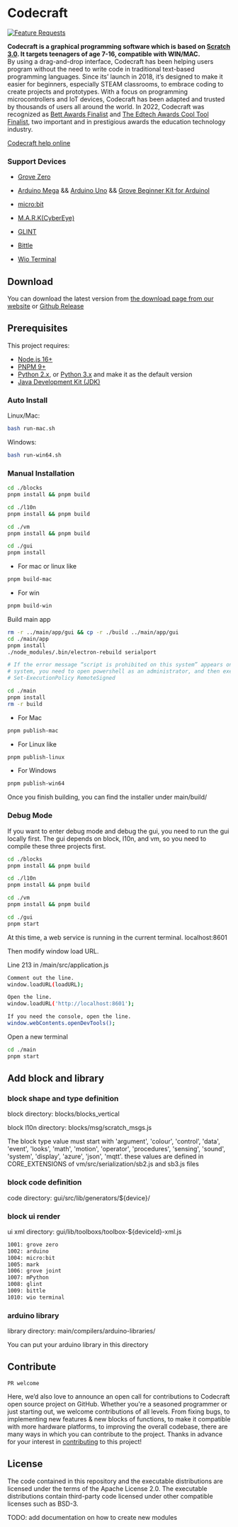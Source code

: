 # Codecraft

[![Feature Requests](./misc/main.jpg)](https://www.yuque.com/tinkergen-help-en/codecraft?language=en-us)

**Codecraft is a graphical programming software which is based on [Scratch 3.0](https://scratch.mit.edu/). It targets teenagers of age 7-16, compatible with WIN/MAC.**  
By using a drag-and-drop interface, Codecraft has been helping users program without the need to write code in traditional text-based programming languages. Since its’ launch in 2018, it’s designed to make it easier for beginners, especially STEAM classrooms, to embrace coding to create projects and prototypes. With a focus on programming microcontrollers and IoT devices, Codecraft has been adapted and trusted by thousands of users all around the world. In 2022, Codecraft was recognized as [Bett Awards Finalist](https://www.seeedstudio.com/blog/2022/04/06/seeed-studio-codecraft-recognized-finalist-by-edtech-awards-2022/) and [The Edtech Awards Cool Tool Finalist](https://www.seeedstudio.com/blog/2022/04/06/seeed-studio-codecraft-recognized-finalist-by-edtech-awards-2022/), two important and in prestigious awards the education technology industry.

[Codecraft help online](https://www.yuque.com/tinkergen-help-en/codecraft?language=en-us)

### Support Devices

- [Grove Zero](https://www.seeedstudio.com/Grove-Zero-Starter-Kit-V2-0-p-4352.html)

- [Arduino Mega](https://www.seeedstudio.com/Arduino-Mega2560-Rev3-p-695.html?queryID=4ca214ec6d1c29f11b4fb8ea9b412462&objectID=1868&indexName=bazaar_retailer_products) && [Arduino Uno](https://www.seeedstudio.com/Arduino-Uno-Rev3-p-2995.html?queryID=62ec7ca39b8fe0ebc6e04c773397de71&objectID=196&indexName=bazaar_retailer_products) && [Grove Beginner Kit for Arduinol](https://www.seeedstudio.com/Grove-Beginner-Kit-for-Arduino-p-4549.html)

- [micro:bit](https://www.seeedstudio.com/MICRO-BIT-SBC-BOARD-ONLY-V2-2-p-5294.html?queryID=aa6734c4d3222d27c9fe62e74012ccd3&objectID=5294&indexName=bazaar_retailer_products)

- [M.A.R.K(CyberEye)](https://www.seeedstudio.com/Make-A-Robot-Kit-p-4669.html?queryID=fd7dc3b439a2a85852f4f46efe8bbd2b&objectID=4669&indexName=bazaar_retailer_products)

- [GLINT](https://www.seeedstudio.com/Glint-Programmable-Wearable-Bracelet-p-4631.html?queryID=2638256e766bc26fe3165286a556f669&objectID=4631&indexName=bazaar_retailer_products)

- [Bittle](https://www.seeedstudio.com/CH-Bittle-p-4833.html?queryID=fe0d39474704586c27934023f1a5b95a&objectID=4833&indexName=bazaar_retailer_products)

- [Wio Terminal](https://www.seeedstudio.com/Wio-Terminal-p-4509.html?queryID=86e04846e7077e38bdc4182aeba96330&objectID=4509&indexName=bazaar_retailer_products)

## Download

You can download the latest version from [the download page from our website](https://ide.tinkergen.com/download/en/) or [Github Release](https://github.com/Seeed-Studio/CodeCraft/releases)

## Prerequisites

This project requires:

- [Node.js 16+](https://nodejs.org/)
- [PNPM 9+](https://pnpm.io/)
- [Python 2.x](https://www.python.org/downloads/release/python-272/), or [Python 3.x](https://www.python.org/downloads/) and make it as the default version
- [Java Development Kit (JDK)](https://www.oracle.com/java/technologies/downloads/)

### Auto Install

Linux/Mac:

```bash
bash run-mac.sh
```

Windows:

```bash
bash run-win64.sh
```

### Manual Installation

```bash
cd ./blocks
pnpm install && pnpm build

cd ./l10n
pnpm install && pnpm build

cd ./vm
pnpm install && pnpm build

cd ./gui
pnpm install
```

- For mac or linux like

```bash
pnpm build-mac
```

- For win

```bash
pnpm build-win
```

Build main app

```bash
rm -r ../main/app/gui && cp -r ./build ../main/app/gui
cd ./main/app
pnpm install
./node_modules/.bin/electron-rebuild serialport

# If the error message “script is prohibited on this system” appears on the Windows
# system, you need to open powershell as an administrator, and then execute
# Set-ExecutionPolicy RemoteSigned

cd ./main
pnpm install
rm -r build
```

- For Mac

```bash
pnpm publish-mac
```

- For Linux like

```bash
pnpm publish-linux
```

- For Windows

```bash
pnpm publish-win64
```

Once you finish building, you can find the installer under main/build/

### Debug Mode

If you want to enter debug mode and debug the gui, you need to run the gui locally first. The gui depends on block, l10n, and vm, so you need to compile these three projects first.

```bash
cd ./blocks
pnpm install && pnpm build

cd ./l10n
pnpm install && pnpm build

cd ./vm
pnpm install && pnpm build

cd ./gui
pnpm start
```

At this time, a web service is running in the current terminal. localhost:8601

Then modify window load URL.

Line 213 in /main/src/application.js

```bash
Comment out the line.
window.loadURL(loadURL);

Open the line.
window.loadURL('http://localhost:8601');

If you need the console, open the line.
window.webContents.openDevTools();
```

Open a new terminal

```bash
cd ./main
pnpm start
```

## Add block and library

### block shape and type definition

block directory: blocks/blocks_vertical

block l10n directory: blocks/msg/scratch_msgs.js

The block type value must start with 'argument', 'colour', 'control', 'data', 'event', 'looks', 'math', 'motion', 'operator', 'procedures', 'sensing', 'sound', 'system', 'display', 'azure', 'json', 'mqtt'. these values ​​are defined in CORE_EXTENSIONS of vm/src/serialization/sb2.js and sb3.js files

### block code definition

code directory: gui/src/lib/generators/${device}/

### block ui render

ui xml directory: gui/lib/toolboxs/toolbox-${deviceId}-xml.js

```bash
1001: grove zero
1002: arduino
1004: micro:bit
1005: mark
1006: grove joint
1007: mPython
1008: glint
1009: bittle
1010: wio terminal
```

### arduino library

library directory: main/compilers/arduino-libraries/

You can put your arduino library in this directory

## Contribute

`PR welcome`

Here, we’d also love to announce an open call for contributions to Codecraft open source project on GitHub. Whether you're a seasoned programmer or just starting out, we welcome contributions of all levels. From fixing bugs, to implementing new features & new blocks of functions, to make it compatible with more hardware platforms, to improving the overall codebase, there are many ways in which you can contribute to the project. Thanks in advance for your interest in [contributing](./misc/CONTRIBUTING.md) to this project!

## License

The code contained in this repository and the executable distributions are licensed under the terms of the Apache License 2.0. The executable distributions contain third-party code licensed under other compatible licenses such as BSD-3.

TODO: add documentation on how to create new modules
